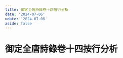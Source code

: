 ```yaml
---
title: 御定全唐詩錄卷十四按行分析
date: '2024-07-06'
udate: '2024-07-06'
aside: false
---
```

# 御定全唐詩錄卷十四按行分析

<LinePage :list="lines" :chapternum="14" />

<script setup>
const chapter = '卷十四';
import lines from '/data/qtsl/卷十四/lines.json'
</script>
